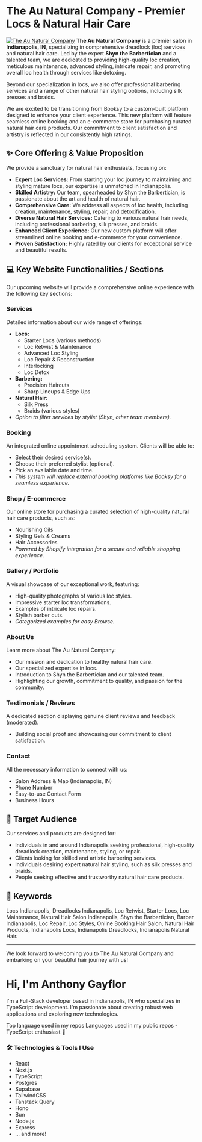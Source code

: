 # The Au Natural Company - Premier Locs & Natural Hair Care

[![The Au Natural Company](placeholder_logo.png)](https://au-naturel-company.vercel.app/) **The Au Natural Company** is a premier salon in **Indianapolis, IN**, specializing in comprehensive dreadlock (loc) services and natural hair care. Led by the expert **Shyn the Barbertician** and a talented team, we are dedicated to providing high-quality loc creation, meticulous maintenance, advanced styling, intricate repair, and promoting overall loc health through services like detoxing.

Beyond our specialization in locs, we also offer professional barbering services and a range of other natural hair styling options, including silk presses and braids.

We are excited to be transitioning from Booksy to a custom-built platform designed to enhance your client experience. This new platform will feature seamless online booking and an e-commerce store for purchasing curated natural hair care products. Our commitment to client satisfaction and artistry is reflected in our consistently high ratings.

## ✨ Core Offering & Value Proposition

We provide a sanctuary for natural hair enthusiasts, focusing on:

* **Expert Loc Services:** From starting your loc journey to maintaining and styling mature locs, our expertise is unmatched in Indianapolis.
* **Skilled Artistry:** Our team, spearheaded by Shyn the Barbertician, is passionate about the art and health of natural hair.
* **Comprehensive Care:** We address all aspects of loc health, including creation, maintenance, styling, repair, and detoxification.
* **Diverse Natural Hair Services:** Catering to various natural hair needs, including professional barbering, silk presses, and braids.
* **Enhanced Client Experience:** Our new custom platform will offer streamlined online booking and e-commerce for your convenience.
* **Proven Satisfaction:** Highly rated by our clients for exceptional service and beautiful results.

## 💻 Key Website Functionalities / Sections

Our upcoming website will provide a comprehensive online experience with the following key sections:

### **Services**

Detailed information about our wide range of offerings:

* **Locs:**
    * Starter Locs (various methods)
    * Loc Retwist & Maintenance
    * Advanced Loc Styling
    * Loc Repair & Reconstruction
    * Interlocking
    * Loc Detox
* **Barbering:**
    * Precision Haircuts
    * Sharp Lineups & Edge Ups
* **Natural Hair:**
    * Silk Press
    * Braids (various styles)
* *Option to filter services by stylist (Shyn, other team members).*

### **Booking**

An integrated online appointment scheduling system. Clients will be able to:

* Select their desired service(s).
* Choose their preferred stylist (optional).
* Pick an available date and time.
* *This system will replace external booking platforms like Booksy for a seamless experience.*

### **Shop / E-commerce**

Our online store for purchasing a curated selection of high-quality natural hair care products, such as:

* Nourishing Oils
* Styling Gels & Creams
* Hair Accessories
* *Powered by Shopify integration for a secure and reliable shopping experience.*

### **Gallery / Portfolio**

A visual showcase of our exceptional work, featuring:

* High-quality photographs of various loc styles.
* Impressive starter loc transformations.
* Examples of intricate loc repairs.
* Stylish barber cuts.
* *Categorized examples for easy Browse.*

### **About Us**

Learn more about The Au Natural Company:

* Our mission and dedication to healthy natural hair care.
* Our specialized expertise in locs.
* Introduction to Shyn the Barbertician and our talented team.
* Highlighting our growth, commitment to quality, and passion for the community.

### **Testimonials / Reviews**

A dedicated section displaying genuine client reviews and feedback (moderated).

* Building social proof and showcasing our commitment to client satisfaction.

### **Contact**

All the necessary information to connect with us:

* Salon Address & Map (Indianapolis, IN)
* Phone Number
* Easy-to-use Contact Form
* Business Hours

## 🎯 Target Audience

Our services and products are designed for:

* Individuals in and around Indianapolis seeking professional, high-quality dreadlock creation, maintenance, styling, or repair.
* Clients looking for skilled and artistic barbering services.
* Individuals desiring expert natural hair styling, such as silk presses and braids.
* People seeking effective and trustworthy natural hair care products.

## 🔑 Keywords

Locs Indianapolis, Dreadlocks Indianapolis, Loc Retwist, Starter Locs, Loc Maintenance, Natural Hair Salon Indianapolis, Shyn the Barbertician, Barber Indianapolis, Loc Repair, Loc Styles, Online Booking Hair Salon, Natural Hair Products, Indianapolis Locs, Indianapolis Dreadlocks, Indianapolis Natural Hair.

---

We look forward to welcoming you to The Au Natural Company and embarking on your beautiful hair journey with us!

# Hi, I'm Anthony Gayflor

I'm a Full-Stack developer based in Indianapolis, IN who specializes in TypeScript development. I'm passionate about creating robust web applications and exploring new technologies.

Top language used in my repos
Languages used in my public repos - TypeScript enthusiast 💙

### 🛠️ Technologies & Tools I Use

- React
- Next.js
- TypeScript
- Postgres
- Supabase
- TailwindCSS
- Tanstack Query
- Hono
- Bun
- Node.js
- Express
- ... and more!